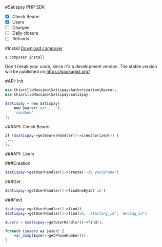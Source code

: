 #Satispay PHP SDK

- [X] Check Bearer
- [X] Users
- [ ] Charges
- [ ] Daily closure
- [ ] Refunds

#Install
[Download composer](https://getcomposer.org/download)

`$ composer install`

Don't break your code, since it's a development version. The stable version will be published on https://packagist.org/

#API: Init

```php
use ChiarilloMassimo\Satispay\Authorization\Bearer;
use ChiarilloMassimo\Satispay\Satispay;

$satispay = new Satispay(
    new Bearer('osh_...'),
    'sandbox'
);
```

###API: Check Bearer

```php
if ($satispay->getBearerHandler()->isAuthorized()) {
 ....
};
```

###API: Users

###Creation

```php
$satispay->getUserHandler()->create('+39 yourphone')
```

###Get

```php
$satispay->getUserHandler()->findOneById('id')
```

###Find

```php
$satispay->getUserHandler()->find()
$satispay->getUserHandler()->find(50, 'starting_id', 'ending_id')

$users = $satispay->getUserHandler()->find();

foreach ($users as $user) {
    var_dump($user->getPhoneNumber());
}
```
